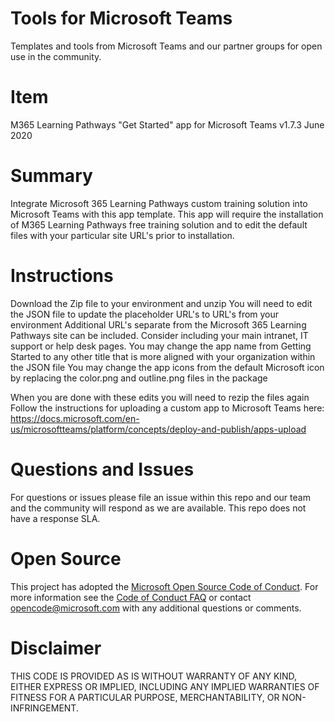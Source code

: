 # Tools for Microsoft Teams
Templates and tools from Microsoft Teams and our partner groups for open use in the community.

# Item

M365 Learning Pathways "Get Started" app for Microsoft Teams
v1.7.3 June 2020

# Summary

Integrate Microsoft 365 Learning Pathways custom training solution into Microsoft Teams with this app template. This app will require the installation of M365 Learning Pathways free training solution and to edit the default files with your particular site URL's prior to installation.  

# Instructions

Download the Zip file to your environment and unzip
You will need to edit the JSON file to update the placeholder URL's to URL's from your environment
Additional URL's separate from the Microsoft 365 Learning Pathways site can be included.  Consider including your main intranet, IT support or help desk pages. 
You may change the app name from Getting Started to any other title that is more aligned with your organization within the JSON file
You may change the app icons from the default Microsoft icon by replacing the color.png and outline.png files in the package

When you are done with these edits you will need to rezip the files again 
Follow the instructions for uploading a custom app to Microsoft Teams here:  https://docs.microsoft.com/en-us/microsoftteams/platform/concepts/deploy-and-publish/apps-upload

# Questions and Issues

For questions or issues please file an issue within this repo and our team and the community will respond as we are available.  This repo does not have a response SLA. 

# Open Source

This project has adopted the [Microsoft Open Source Code of Conduct](https://opensource.microsoft.com/codeofconduct/). For more information see the [Code of Conduct FAQ](https://opensource.microsoft.com/codeofconduct/faq/) or contact [opencode@microsoft.com](mailto:opencode@microsoft.com) with any additional questions or comments.

# Disclaimer
THIS CODE IS PROVIDED AS IS WITHOUT WARRANTY OF ANY KIND, EITHER EXPRESS OR IMPLIED, INCLUDING ANY IMPLIED WARRANTIES OF FITNESS FOR A PARTICULAR PURPOSE, MERCHANTABILITY, OR NON-INFRINGEMENT.
